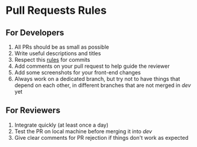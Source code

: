 # Pull Requests Rules

## For Developers

1. All PRs should be as small as possible
2. Write useful descriptions and titles
3. Respect this [rules](https://github.com/angular/angular/blob/master/CONTRIBUTING.md#commit-message-header) for commits
4. Add comments on your pull request to help guide the reviewer
5. Add some screenshots for your front-end changes
6. Always work on a dedicated branch, but try not to have things that depend on each other, in different branches that are not merged in *dev* yet

## For Reviewers

1. Integrate quickly (at least once a day)
2. Test the PR on local machine before merging it into *dev*
3. Give clear comments for PR rejection if things don't work as expected
